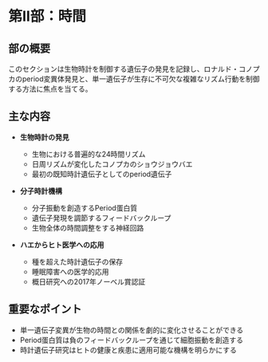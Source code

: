 # 第II部：時間

## 部の概要
このセクションは生物時計を制御する遺伝子の発見を記録し、ロナルド・コノプカのperiod変異体発見と、単一遺伝子が生存に不可欠な複雑なリズム行動を制御する方法に焦点を当てる。

## 主な内容
- **生物時計の発見**
  - 生物における普遍的な24時間リズム
  - 日周リズムが変化したコノプカのショウジョウバエ
  - 最初の既知時計遺伝子としてのperiod遺伝子

- **分子時計機構**
  - 分子振動を創造するPeriod蛋白質
  - 遺伝子発現を調節するフィードバックループ
  - 生物全体の時間調整をする神経回路

- **ハエからヒト医学への応用**
  - 種を超えた時計遺伝子の保存
  - 睡眠障害への医学的応用
  - 概日研究への2017年ノーベル賞認証

## 重要なポイント
- 単一遺伝子変異が生物の時間との関係を劇的に変化させることができる
- Period蛋白質は負のフィードバックループを通じて細胞振動を創造する
- 時計遺伝子研究はヒトの健康と疾患に適用可能な機構を明らかにする